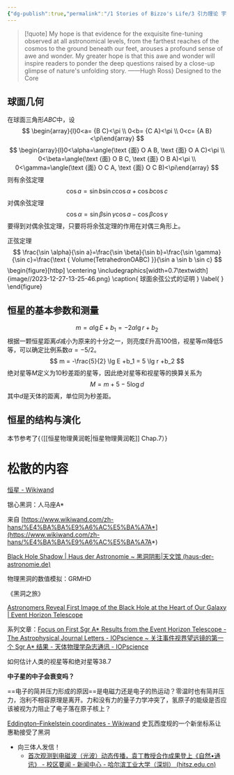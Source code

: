 ```yaml
---
{"dg-publish":true,"permalink":"/1 Stories of Bizzo's Life/3 引力理论 宇宙学 天文学/15 天文学/","tags":["天文宇宙"]}
---
```




> [!quote] 
>  My hope is that evidence for the exquisite fine-tuning observed at all astronomical levels, from the farthest reaches of the cosmos to the ground beneath our feet, arouses a profound sense of awe and wonder. My greater hope is that this awe and wonder will inspire readers to ponder the deep questions raised by a close-up glimpse of nature's unfolding story. 
>  ——Hugh Ross} Designed to the Core

## 球面几何
在球面三角形$ABC$中，设
$$
\begin{array}{l}0<a= {B C}<\pi \\ 0<b= {C A}<\pi \\ 0<c= {A B}<\pi\end{array}
$$
$$
\begin{array}{l}0<\alpha=\angle(\text {面} O A B, \text {面} O A C)<\pi \\ 0<\beta=\angle(\text {面} O B C, \text {面} O B A)<\pi \\ 0<\gamma=\angle(\text {面} O C A, \text {面} O C B)<\pi\end{array}
$$
则有余弦定理
$$
\cos a=\sin b \sin c \cos \alpha+\cos b \cos c
$$
对偶余弦定理
$$
\cos \alpha=\sin \beta \sin \gamma \cos a-\cos \beta \cos \gamma
$$
要得到对偶余弦定理，只要将将余弦定理的作用在对偶三角形上。

正弦定理
$$
\frac{\sin \alpha}{\sin a}=\frac{\sin \beta}{\sin b}=\frac{\sin \gamma}{\sin c}=\frac{\text { Volume(TetrahedronOABC) }}{\sin a \sin b \sin c}
$$
\begin{figure}[htbp]
 \centering
 \includegraphics[width=0.7\textwidth]{image//2023-12-27-13-25-46.png}
 \caption{ 球面余弦公式的证明 }
 \label{  }
\end{figure}

## 恒星的基本参数和测量
$$
m = \alpha \lg E +b_1  = -2\alpha  \lg r +b_2
$$
根据一颗恒星距离$d$减小为原来的十分之一，则亮度$E$升高100倍，视星等$m$降低5等，可以确定比例系数$\alpha=-5/2$。
$$
m = -\frac{5}{2} \lg E +b_1  = 5 \lg r +b_2
$$
绝对星等$M$定义为10秒差距的星等，因此绝对星等和视星等的换算关系为
$$
M=m+5-5 \log d
$$
其中$d$是天体的距离，单位同为秒差距。

## 恒星的结构与演化

本节参考了{（[[恒星物理黄润乾\|恒星物理黄润乾]] Chap.7）}

# 松散的内容

[恒星 - Wikiwand](https://www.wikiwand.com/zh/%E6%81%92%E6%98%9F)



银心黑洞：人马座A*

来自 [https://www.wikiwand.com/zh-hans/%E4%BA%BA%E9%A6%AC%E5%BA%A7A*](https://www.wikiwand.com/zh-hans/%E4%BA%BA%E9%A6%AC%E5%BA%A7A*)

[Black Hole Shadow | Haus der Astronomie ~ 黑洞阴影|天文馆 (haus-der-astronomie.de)](https://www.haus-der-astronomie.de/3906466/Blackholeshadow)

物理黑洞的数值模拟：GRMHD

《黑洞之旅》

[Astronomers Reveal First Image of the Black Hole at the Heart of Our Galaxy | Event Horizon Telescope](https://eventhorizontelescope.org/blog/astronomers-reveal-first-image-black-hole-heart-our-galaxy)

系列文章：[Focus on First Sgr A* Results from the Event Horizon Telescope - The Astrophysical Journal Letters - IOPscience ~ 关注事件视界望远镜的第一个 Sgr A* 结果 - 天体物理学杂志通讯 - IOPscience](https://iopscience.iop.org/journal/2041-8205/page/Focus_on_First_Sgr_A_Results)

如何估计人类的视星等和绝对星等38.7

  

**中子星的中子会衰变吗？**

  

==电子的简并压力形成的原因==是电磁力还是电子的热运动？零温时也有简并压力，泡利不相容原理是离开。力和没有力的量子力学冲突了，氢原子的能级是否应该被视为力阻止了电子落在原子核上？

[Eddington–Finkelstein coordinates - Wikiwand](https://www.wikiwand.com/en/Eddington%E2%80%93Finkelstein_coordinates) 史瓦西度规的一个新坐标系让惠勒接受了黑洞

- 向三体人发信！
	- [首次观测到电磁波（光波）动态传播，袁丁教授合作成果登上《自然•通讯》 - 校区要闻 - 新闻中心 - 哈尔滨工业大学（深圳） (hitsz.edu.cn)](https://www.hitsz.edu.cn/article/view/id-147729.html)